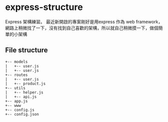 # express-structure
Express 架構練習。
最近新開啟的專案剛好是用express 作為 web framework，網路上稍微找了一下，沒有找到自己喜歡的架構，所以就自己稍微摸一下，做個簡單的小架構
## File structure

```
+-- models
|   +-- user.js
|   +-- user.js
+-- routes
|   +-- user.js
|   +-- product.js
+-- utils
|   +-- helper.js
|   +-- api.js
+-- app.js
+-- www
+-- config.js
+-- config.json
```

